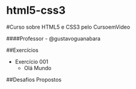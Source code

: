 # html5-css3
 #Curso sobre HTML5 e CSS3 pelo CursoemVideo

####Professor - @gustavoguanabara

##Exercícios

<ul> 
    <li> Exercício 001
        <ul>
            <li><a href="https://github.com/Josimarmg/html5-css3/blob/main/modulo-1/ex001/index.html"></a>Olá Mundo</li>
        </ul>
    </li>
</ul>


##Desafios Propostos
